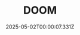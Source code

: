 ---
title: "DOOM"
id: 379720
date: 2025-05-02T00:00:07.331Z
link: games/steam/recent/doom
image: http://media.steampowered.com/steamcommunity/public/images/apps/379720/b6e72ff47d1990cb644700751eeeff14e0aba6dc.jpg
playtime_2weeks: 18
playtime_forever: 18
playtime_windows_forever: 0
playtime_mac_forever: 0
playtime_linux_forever: 18
playtime_deck_forever: 18
---